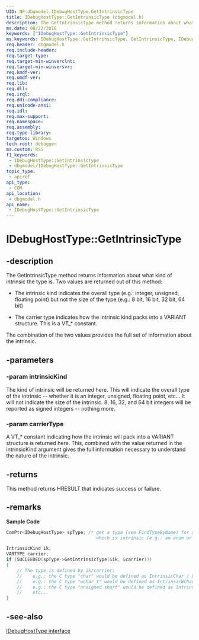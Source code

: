 ```yaml
---
UID: NF:dbgmodel.IDebugHostType.GetIntrinsicType
title: IDebugHostType::GetIntrinsicType (dbgmodel.h)
description: The GetIntrinsicType method returns information about what kind of intrinsic the type is.
ms.date: 08/22/2018
keywords: ["IDebugHostType::GetIntrinsicType"]
ms.keywords: IDebugHostType::GetIntrinsicType, GetIntrinsicType, IDebugHostType.GetIntrinsicType, IDebugHostType::GetIntrinsicType, IDebugHostType.GetIntrinsicType
req.header: dbgmodel.h
req.include-header: 
req.target-type: 
req.target-min-winverclnt: 
req.target-min-winversvr: 
req.kmdf-ver: 
req.umdf-ver: 
req.lib: 
req.dll: 
req.irql: 
req.ddi-compliance: 
req.unicode-ansi: 
req.idl: 
req.max-support: 
req.namespace: 
req.assembly: 
req.type-library: 
targetos: Windows
tech.root: debugger
ms.custom: RS5
f1_keywords:
 - IDebugHostType::GetIntrinsicType
 - dbgmodel/IDebugHostType::GetIntrinsicType
topic_type:
 - apiref
api_type:
 - COM
api_location:
 - dbgmodel.h
api_name:
 - IDebugHostType::GetIntrinsicType
---
```


# IDebugHostType::GetIntrinsicType


## -description

The GetIntrinsicType method returns information about what kind of intrinsic the type is. Two values are returned out of this method: 

- The intrinsic kind indicates the overall type (e.g.: integer, unsigned, floating point) but not the size of the type (e.g.: 8 bit, 16 bit, 32 bit, 64 bit)

- The carrier type indicates how the intrinsic kind packs into a VARIANT structure. This is a VT_* constant.

The combination of the two values provides the full set of information about the intrinsic.

## -parameters

### -param intrinsicKind

The kind of intrinsic will be returned here. This will indicate the overall type of the intrinsic -- whether it is an integer, unsigned, floating point, etc... It will not indicate the size of the intrinsic. 8, 16, 32, and 64 bit integers will be reported as signed integers -- nothing more.

### -param carrierType

A VT_* constant indicating how the intrinsic will pack into a VARIANT structure is returned here. This, combined with the value returned in the intrinsicKind argument gives the full information necessary to understand the nature of the intrinsic.

## -returns

This method returns HRESULT that indicates success or failure.

## -remarks

**Sample Code**

```cpp
ComPtr<IDebugHostType> spType; /* get a type (see FindTypeByName) for something 
                                  which is intrinsic (e.g.: an enum or ordinal) */

IntrinsicKind ik;
VARTYPE carrier;
if (SUCCEEDED(spType->GetIntrinsicType(&ik, &carrier)))
{
    // The type is defined by ik/carrier:
    //    e.g.: the C type "char" would be defined as IntrinsicChar / VT_I1.
    //    e.g.: the C type "wchar_t" would be defined as IntrinsicWChar / VT_UI2.
    //    e.g.: the C type "unsigned short" would be defined as IntrinsicUInt / VT_UI2.
    //    etc...
}
```

## -see-also

[IDebugHostType interface](nn-dbgmodel-idebughosttype.md)

